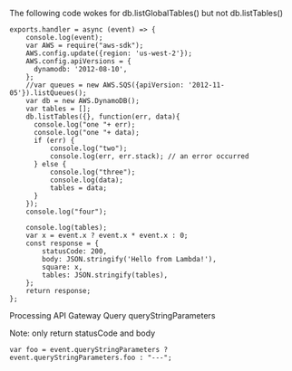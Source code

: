 The following code wokes for db.listGlobalTables() but not db.listTables()

```
exports.handler = async (event) => {
    console.log(event);
    var AWS = require("aws-sdk");
    AWS.config.update({region: 'us-west-2'});
    AWS.config.apiVersions = {
      dynamodb: '2012-08-10',
    };
    //var queues = new AWS.SQS({apiVersion: '2012-11-05'}).listQueues();
    var db = new AWS.DynamoDB();
    var tables = [];
    db.listTables({}, function(err, data){
      console.log("one "+ err);
      console.log("one "+ data);
      if (err) {
          console.log("two");
          console.log(err, err.stack); // an error occurred
      } else {
          console.log("three");
          console.log(data);
          tables = data;
      }
    });
    console.log("four");

    console.log(tables);
    var x = event.x ? event.x * event.x : 0;
    const response = {
        statusCode: 200,
        body: JSON.stringify('Hello from Lambda!'),
        square: x,
        tables: JSON.stringify(tables),
    };
    return response;
};
```

Processing API Gateway Query queryStringParameters

Note: only return statusCode and body
```
var foo = event.queryStringParameters ? event.queryStringParameters.foo : "---";

```
